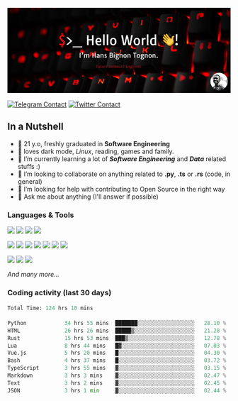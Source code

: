 ![Cover](assets/gh-readme-cover.png)

[![Telegram Contact](https://img.shields.io/badge/Telegram-%230088CC.svg?style=for-the-badge&logo=telegram&logoColor=white)](https://t.me/hanstobi) [![Twitter Contact](https://img.shields.io/badge/Twitter-%2308A0E9.svg?style=for-the-badge&logo=twitter&logoColor=white)](https://twitter.com/tognon_hans)

## In a Nutshell
- 👤 21 y.o, freshly graduated in **Software Engineering**
- 🖤 loves dark mode, *Linux*, reading, games and family.
- 🌱 I’m currently learning a lot of ***Software Engineering*** and ***Data*** related stuffs :)
- 👯 I’m looking to collaborate on anything related to **.py**, **.ts** or **.rs** (code, in general)
- 🤔 I’m looking for help with contributing to Open Source in the right way
- 💬 Ask me about anything (I'll answer if possible)

### Languages & Tools
![](https://img.shields.io/badge/Linux-%23eab30f.svg?style=for-the-badge&logo=linux&logoColor=black) ![](https://img.shields.io/badge/Git-%23e54a2f.svg?style=for-the-badge&logo=git&logoColor=white) ![](https://img.shields.io/badge/Github-%231a1d21.svg?style=for-the-badge&logo=github&logoColor=white) ![](https://img.shields.io/badge/Docker-%230394f0.svg?style=for-the-badge&logo=docker&logoColor=white)

![](https://img.shields.io/badge/C-%231a1d21.svg?style=for-the-badge&logo=C&logoColor=white) ![](https://img.shields.io/badge/TypeScript-%230074c2.svg?style=for-the-badge&logo=typescript&logoColor=white) ![](https://img.shields.io/badge/Python-%23f0c540.svg?style=for-the-badge&logo=python) ![](https://img.shields.io/badge/Rust-%23ea4800.svg?style=for-the-badge&logo=rust) ![](https://img.shields.io/badge/Php-%237175aa.svg?style=for-the-badge&logo=php&logoColor=white) ![](https://img.shields.io/badge/HTML-%23d84924.svg?style=for-the-badge&logo=html5&logoColor=white) ![](https://img.shields.io/badge/Scss-%23c45f92.svg?style=for-the-badge&logo=sass&logoColor=white)

![](https://img.shields.io/badge/Vue-%23314559.svg?style=for-the-badge&logo=vue.js) ![](https://img.shields.io/badge/Laravel-%23e54a2f.svg?style=for-the-badge&logo=laravel&logoColor=white) ![](https://img.shields.io/badge/Adonis-%235a45ff.svg?style=for-the-badge&logo=adonisjs)

*And many more...*

### Coding activity (last 30 days)
<!--START_SECTION:waka-->

```python
Total Time: 124 hrs 10 mins

Python            34 hrs 55 mins  ███████░░░░░░░░░░░░░░░░░░   28.10 %
HTML              26 hrs 26 mins  █████▒░░░░░░░░░░░░░░░░░░░   21.28 %
Rust              15 hrs 53 mins  ███▒░░░░░░░░░░░░░░░░░░░░░   12.78 %
Lua               8 hrs 44 mins   █▓░░░░░░░░░░░░░░░░░░░░░░░   07.03 %
Vue.js            5 hrs 20 mins   █░░░░░░░░░░░░░░░░░░░░░░░░   04.30 %
Bash              4 hrs 37 mins   █░░░░░░░░░░░░░░░░░░░░░░░░   03.72 %
TypeScript        3 hrs 55 mins   ▓░░░░░░░░░░░░░░░░░░░░░░░░   03.15 %
Markdown          3 hrs 3 mins    ▓░░░░░░░░░░░░░░░░░░░░░░░░   02.47 %
Text              3 hrs 2 mins    ▓░░░░░░░░░░░░░░░░░░░░░░░░   02.45 %
JSON              3 hrs 1 min     ▓░░░░░░░░░░░░░░░░░░░░░░░░   02.44 %
```

<!--END_SECTION:waka-->
